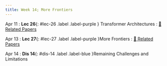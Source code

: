 ```yaml
---
title: Week 14; More Frontiers
---
```


Apr 11
: **Lec 26**{: #lec-26 .label .label-purple } Transformer Architectures
  : [📃 Related Papers](/papers/#pre-training-for-robot-manipulation-and-transformer-architectures)


Apr 13
: **Lec 27**{: #lec-27 .label .label-purple }More Frontiers
  : [📃 Related Papers](/papers/#more-frontiers)


Apr 14
: **Dis 14**{: #dis-14 .label .label-blue }Remaining Challenges and Limitations
